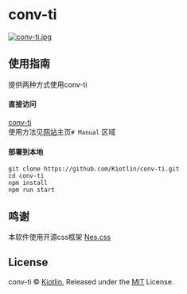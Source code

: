 # conv-ti
[![conv-ti.jpg](https://i.loli.net/2019/07/24/5d3869ae7bd5a76991.jpg)](https://kiotlin.github.io/conv-ti/)

## 使用指南
提供两种方式使用conv-ti

#### 直接访问
[conv-ti](https://kiotlin.github.io/conv-ti/)  
使用方法见[网站](https://kiotlin.github.io/conv-ti/)主页`# Manual` 区域

#### 部署到本地
```
git clone https://github.com/Kiotlin/conv-ti.git
cd conv-ti
npm install
npm run start
```

## 鸣谢
本软件使用开源css框架 [Nes.css](https://github.com/nostalgic-css/NES.css "NES.css is a NES-style(8bit-like) CSS Framework.")

## License
conv-ti © [Kiotlin](https://github.com/Kiotlin), Released under the [MIT](https://github.com/Kiotlin/conv-ti/blob/master/LICENSE) License.